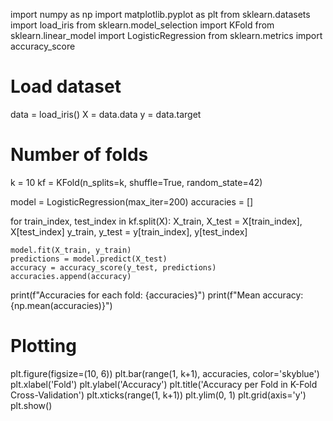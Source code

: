 import numpy as np
import matplotlib.pyplot as plt
from sklearn.datasets import load_iris
from sklearn.model_selection import KFold
from sklearn.linear_model import LogisticRegression
from sklearn.metrics import accuracy_score

# Load dataset
data = load_iris()
X = data.data
y = data.target

# Number of folds
k = 10
kf = KFold(n_splits=k, shuffle=True, random_state=42)

model = LogisticRegression(max_iter=200)
accuracies = []

for train_index, test_index in kf.split(X):
    X_train, X_test = X[train_index], X[test_index]
    y_train, y_test = y[train_index], y[test_index]

    model.fit(X_train, y_train)
    predictions = model.predict(X_test)
    accuracy = accuracy_score(y_test, predictions)
    accuracies.append(accuracy)

print(f"Accuracies for each fold: {accuracies}")
print(f"Mean accuracy: {np.mean(accuracies)}")

# Plotting
plt.figure(figsize=(10, 6))
plt.bar(range(1, k+1), accuracies, color='skyblue')
plt.xlabel('Fold')
plt.ylabel('Accuracy')
plt.title('Accuracy per Fold in K-Fold Cross-Validation')
plt.xticks(range(1, k+1))
plt.ylim(0, 1)
plt.grid(axis='y')
plt.show()
